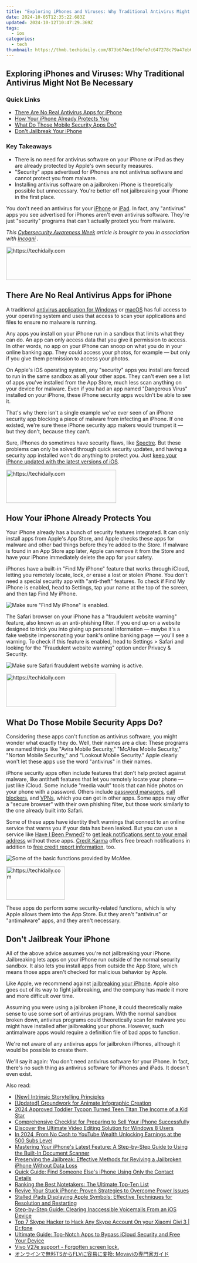 ```yaml
---
title: "Exploring iPhones and Viruses: Why Traditional Antivirus Might Not Be Necessary"
date: 2024-10-05T12:35:22.683Z
updated: 2024-10-12T10:47:29.369Z
tags:
  - ios
categories:
  - tech
thumbnail: https://thmb.techidaily.com/873b674ec1f0efe7c647278c79a47eb6f488c3e5dcbfa65f7cf3800d934e5b09.jpg
---
```


## Exploring iPhones and Viruses: Why Traditional Antivirus Might Not Be Necessary

### Quick Links

* [There Are No Real Antivirus Apps for iPhone](https://tech-savvy.techidaily.com/embark-on-your-ai-search-adventure-with-bing-sign-up-process/)
* [How Your iPhone Already Protects You](https://snapchat-videos.techidaily.com/updated-engaging-audiences-through-snapbiz-campaigns-for-2024/)
* [What Do Those Mobile Security Apps Do?](https://eaxpv-info.techidaily.com/updated-guide-to-idevice-based-youtube-content-sharing-for-2024/)
* [Don't Jailbreak Your iPhone](https://howto.techidaily.com/fix-cant-take-screenshot-due-to-security-policy-on-oppo-f23-5g-drfone-by-drfone-fix-android-problems-fix-android-problems/)

### Key Takeaways

* There is no need for antivirus software on your iPhone or iPad as they are already protected by Apple's own security measures.
* "Security" apps advertised for iPhones are not antivirus software and cannot protect you from malware.
* Installing antivirus software on a jailbroken iPhone is theoretically possible but unnecessary. You're better off not jailbreaking your iPhone in the first place.

 You don't need an antivirus for your [iPhone](https://vimeo-videos.techidaily.com/in-2024-quick-vimeo-transformation-tips-easy-to-create-gifs/) or [iPad](https://screen-sharing-recording.techidaily.com/updated-in-2024-capturing-screen-content-on-huawei-mate-10-20-and-p-series-phones-via-built-in-recorders/). In fact, any "antivirus" apps you see advertised for iPhones aren't even antivirus software. They're just "security" programs that can't actually protect you from malware.

_This_ _[Cybersecurity Awareness Week](https://extra-hints.techidaily.com/2024-approved-achieving-a-natural-sound-curve-dimming-audio-smoothly/)_ _article is brought to you in association with_ _[Incogni](https://facebook-record-videos.techidaily.com/new-100-safe-audio-download-techniques-from-youtube-for-2024/)_ _._ 

<!-- affiliate ads begin -->
<a href="https://aligracehair.sjv.io/c/5597632/1886073/19272" target="_top" id="1886073">
  <img src="//a.impactradius-go.com/display-ad/19272-1886073" border="0" alt="https://techidaily.com" width="728" height="90"/>
</a>
<img height="0" width="0" src="https://aligracehair.sjv.io/i/5597632/1886073/19272" style="position:absolute;visibility:hidden;" border="0" />
<!-- affiliate ads end -->

##  There Are No Real Antivirus Apps for iPhone

 A traditional [antivirus application for Windows](https://hardware-updates.techidaily.com/unveiling-the-power-of-the-lenovo-legion-pro-5i-gen-9-an-exceptional-gaming-laptop-with-an-excellent-price-tag/) or [macOS](https://apple-account.techidaily.com/in-2024-unlock-apple-id-without-phone-number-from-iphone-12-by-drfone-ios/) has full access to your operating system and uses that access to scan your applications and files to ensure no malware is running.

 Any apps you install on your iPhone run in a sandbox that limits what they can do. An app can only access data that you give it permission to access. In other words, no app on your iPhone can snoop on what you do in your online banking app. They could access your photos, for example — but only if you give them permission to access your photos.

 On Apple's iOS operating system, any "security" apps you install are forced to run in the same sandbox as all your other apps. They can't even see a list of apps you've installed from the App Store, much less scan anything on your device for malware. Even if you had an app named "Dangerous Virus" installed on your iPhone, these iPhone security apps wouldn't be able to see it.

 That's why there isn't a single example we've ever seen of an iPhone security app blocking a piece of malware from infecting an iPhone. If one existed, we're sure these iPhone security app makers would trumpet it — but they don't, because they can't.

 Sure, iPhones do sometimes have security flaws, like [Spectre](https://buynow-reviews.techidaily.com/the-apeman-c450-an-economical-choice-in-superior-road-safety-gadgets/). But these problems can only be solved through quick security updates, and having a security app installed won't do anything to protect you. Just [keep your iPhone updated with the latest versions of iOS](https://some-knowledge.techidaily.com/2024-approved-game-on-unlocking-full-potential-in-funimate/).

<!-- affiliate ads begin -->
<a href="https://aligracehair.sjv.io/c/5597632/1925544/19272" target="_top" id="1925544">
  <img src="//a.impactradius-go.com/display-ad/19272-1925544" border="0" alt="https://techidaily.com" width="300" height="90"/>
</a>
<img height="0" width="0" src="https://aligracehair.sjv.io/i/5597632/1925544/19272" style="position:absolute;visibility:hidden;" border="0" />
<!-- affiliate ads end -->

##  How Your iPhone Already Protects You

 Your iPhone already has a bunch of security features integrated. It can only install apps from Apple's App Store, and Apple checks these apps for malware and other bad things before they're added to the Store. If malware is found in an App Store app later, Apple can remove it from the Store and have your iPhone immediately delete the app for your safety.

 iPhones have a built-in "Find My iPhone" feature that works through iCloud, letting you remotely locate, lock, or erase a lost or stolen iPhone. You don't need a special security app with "anti-theft" features. To check if Find My iPhone is enabled, head to Settings, tap your name at the top of the screen, and then tap Find My iPhone.

![Make sure "Find My iPhone" is enabled.](https://static1.howtogeekimages.com/wordpress/wp-content/uploads/2023/10/find-my-iphone.png) 

 The Safari browser on your iPhone has a "fraudulent website warning" feature, also known as an anti-phishing filter. If you end up on a website designed to trick you into giving up personal information — maybe it's a fake website impersonating your bank's online banking page — you'll see a warning. To check if this feature is enabled, head to Settings > Safari and looking for the "Fraudulent website warning" option under Privacy & Security.

![Make sure Safari fraudulent website warning is active.](https://static1.howtogeekimages.com/wordpress/wp-content/uploads/2023/10/iphone-safari-fraud.png) 

<!-- affiliate ads begin -->
<a href="https://aligracehair.sjv.io/c/5597632/2135356/19272" target="_top" id="2135356">
  <img src="//a.impactradius-go.com/display-ad/19272-2135356" border="0" alt="https://techidaily.com" width="300" height="90"/>
</a>
<img height="0" width="0" src="https://aligracehair.sjv.io/i/5597632/2135356/19272" style="position:absolute;visibility:hidden;" border="0" />
<!-- affiliate ads end -->

##  What Do Those Mobile Security Apps Do?

 Considering these apps can't function as antivirus software, you might wonder what exactly they do. Well, their names are a clue: These programs are named things like "Avira Mobile Security," "McAfee Mobile Security," "Norton Mobile Security," and "Lookout Mobile Security." Apple clearly won't let these apps use the word "antivirus" in their names.

 iPhone security apps often include features that don't help protect against malware, like antitheft features that let you remotely locate your phone — just like iCloud. Some include "media vault" tools that can hide photos on your phone with a password. Others include [password managers](https://facebook-video-content.techidaily.com/updated-how-to-create-facebook-video-ads-with-free-video-creation-kit-for-2024/), [call blockers](https://youtube-tips.techidaily.com/ed-elevate-video-content-with-proven-strategies-for-youtube-shorts-growth/), and [VPNs](https://some-techniques.techidaily.com/updated-ffmpeg-audioscape-maintaining-original-audio-formats/), which you can get in other apps. Some apps may offer a "secure browser" with their own phishing filter, but those work similarly to the one already built into Safari.

 Some of these apps have identity theft warnings that connect to an online service that warns you if your data has been leaked. But you can use a service like [Have I Been Pwned?](https://haveibeenpwned.com/) to [get leak notifications sent to your email address](https://screen-video-capture.techidaily.com/updated-in-2024-essential-accessories-10-ps5-hard-drive-mods/) without these apps. [Credit Karma](https://www.creditkarma.com/) offers free breach notifications in addition to [free credit report information](https://instagram-video-recordings.techidaily.com/updated-2024-approved-exclusive-insights-into-making-memorable-instagram-movies/), too.

![Some of the basic functions provided by McAfee.](https://static1.howtogeekimages.com/wordpress/wp-content/uploads/2023/10/mcafeee.png) 

<!-- affiliate ads begin -->
<a href="https://aligracehair.sjv.io/c/5597632/2135410/19272" target="_top" id="2135410">
  <img src="//a.impactradius-go.com/display-ad/19272-2135410" border="0" alt="https://techidaily.com" width="160" height="90"/>
</a>
<img height="0" width="0" src="https://aligracehair.sjv.io/i/5597632/2135410/19272" style="position:absolute;visibility:hidden;" border="0" />
<!-- affiliate ads end -->

 These apps do perform some security-related functions, which is why Apple allows them into the App Store. But they aren't "antivirus" or "antimalware" apps, and they aren't necessary.

##  Don't Jailbreak Your iPhone

 All of the above advice assumes you're not jailbreaking your iPhone. Jailbreaking lets apps on your iPhone run outside of the normal security sandbox. It also lets you install apps from outside the App Store, which means those apps aren't checked for malicious behavior by Apple.

 Like Apple, we recommend against [jailbreaking your iPhone](https://ai-live-streaming.techidaily.com/updated-2024-approved-free-tv-streaming-9-sites-you-need-to-know/). Apple also goes out of its way to fight jailbreaking, and the company has made it more and more difficult over time.

 Assuming you were using a jailbroken iPhone, it could theoretically make sense to use some sort of antivirus program. With the normal sandbox broken down, antivirus programs could theoretically scan for malware you might have installed after jailbreaking your phone. However, such antimalware apps would require a definition file of bad apps to function.

 We're not aware of any antivirus apps for jailbroken iPhones, although it would be possible to create them.

 We'll say it again: You don't need antivirus software for your iPhone. In fact, there's no such thing as antivirus software for iPhones and iPads. It doesn't even exist.

<ins class="adsbygoogle"
     style="display:block"
     data-ad-format="autorelaxed"
     data-ad-client="ca-pub-7571918770474297"
     data-ad-slot="1223367746"></ins>

<ins class="adsbygoogle"
     style="display:block"
     data-ad-client="ca-pub-7571918770474297"
     data-ad-slot="8358498916"
     data-ad-format="auto"
     data-full-width-responsive="true"></ins>

<span class="atpl-alsoreadstyle">Also read:</span>
<div><ul>
<li><a href="https://extra-skills.techidaily.com/new-intrinsic-storytelling-principles/"><u>[New] Intrinsic Storytelling Principles</u></a></li>
<li><a href="https://some-techniques.techidaily.com/updated-groundwork-for-animate-infographic-creation/"><u>[Updated] Groundwork for Animate Infographic Creation</u></a></li>
<li><a href="https://youtube-stream.techidaily.com/2024-approved-toddler-tycoon-turned-teen-titan-the-income-of-a-kid-star/"><u>2024 Approved Toddler Tycoon Turned Teen Titan The Income of a Kid Star</u></a></li>
<li><a href="https://os-tips.techidaily.com/comprehensive-checklist-for-preparing-to-sell-your-iphone-successfully/"><u>Comprehensive Checklist for Preparing to Sell Your iPhone Successfully</u></a></li>
<li><a href="https://smart-video-creator.techidaily.com/discover-the-ultimate-video-editing-solution-for-windows-8-users/"><u>Discover the Ultimate Video Editing Solution for Windows 8 Users</u></a></li>
<li><a href="https://youtube-stream.techidaily.com/in-2024-from-no-cash-to-youtube-wealth-unlocking-earnings-at-the-500-subs-level/"><u>In 2024, From No Cash to YouTube Wealth Unlocking Earnings at the 500 Subs Level</u></a></li>
<li><a href="https://os-tips.techidaily.com/mastering-your-iphones-latest-feature-a-step-by-step-guide-to-using-the-built-in-document-scanner/"><u>Mastering Your iPhone's Latest Feature: A Step-by-Step Guide to Using the Built-In Document Scanner</u></a></li>
<li><a href="https://os-tips.techidaily.com/preserving-the-jailbreak-effective-methods-for-reviving-a-jailbroken-iphone-without-data-loss/"><u>Preserving the Jailbreak: Effective Methods for Reviving a Jailbroken iPhone Without Data Loss</u></a></li>
<li><a href="https://os-tips.techidaily.com/quick-guide-find-someone-elses-iphone-using-only-the-contact-details/"><u>Quick Guide: Find Someone Else's iPhone Using Only the Contact Details</u></a></li>
<li><a href="https://tech-recovery.techidaily.com/ranking-the-best-notetakers-the-ultimate-top-ten-list/"><u>Ranking the Best Notetakers: The Ultimate Top-Ten List</u></a></li>
<li><a href="https://os-tips.techidaily.com/revive-your-stuck-iphone-proven-strategies-to-overcome-power-issues/"><u>Revive Your Stuck iPhone: Proven Strategies to Overcome Power Issues</u></a></li>
<li><a href="https://os-tips.techidaily.com/stalled-ipads-displaying-apple-symbols-effective-techniques-for-resolution-and-restarting/"><u>Stalled iPads Displaying Apple Symbols: Effective Techniques for Resolution and Restarting</u></a></li>
<li><a href="https://os-tips.techidaily.com/step-by-step-guide-clearing-inaccessible-voicemails-from-an-ios-device/"><u>Step-by-Step Guide: Clearing Inaccessible Voicemails From an iOS Device</u></a></li>
<li><a href="https://review-topics.techidaily.com/top-7-skype-hacker-to-hack-any-skype-account-on-your-xiaomi-civi-3-drfone-by-drfone-virtual-android/"><u>Top 7 Skype Hacker to Hack Any Skype Account On your Xiaomi Civi 3 | Dr.fone</u></a></li>
<li><a href="https://os-tips.techidaily.com/ultimate-guide-top-notch-apps-to-bypass-icloud-security-and-free-your-device/"><u>Ultimate Guide: Top-Notch Apps to Bypass iCloud Security and Free Your Device</u></a></li>
<li><a href="https://techidaily.com/vivo-v27e-support-forgotten-screen-lock-by-drfone-android-unlock-android-unlock/"><u>Vivo V27e support - Forgotten screen lock.</u></a></li>
<li><a href="https://technical-tips.techidaily.com/1726224589837-tsflv-movavi/"><u>オンラインで無料TSからFLVに容易に変換: Movaviの専門家ガイド</u></a></li>
</ul></div>

